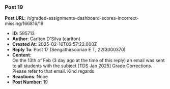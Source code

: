 ### Post 19
**Post URL**: /t/graded-assignments-dashboard-scores-incorrect-missing/166816/19
- **ID**: 595713
- **Author**: Carlton D'Silva (carlton)
- **Created At**: 2025-02-16T02:57:22.000Z
- **Reply To**: Post 17 (Sengathirsoorian E T, 22f3000370)
- **Content**:  
  On the 13th of Feb (3 day ago at the time of this reply) an email was sent to all students with the subject [TDS Jan 2025] Grade Corrections. Please refer to that email.
Kind regards
- **Reactions**: None
- **Post Number**: 19

